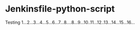 # Jenkinsfile-python-script

Testing 1...2...3...4...5...6...7...8....8...9...10..11...12..13...14...15...16...


